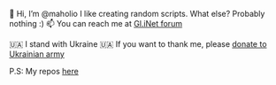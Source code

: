 👋 Hi, I’m @maholio
I like creating random scripts. What else?
Probably nothing :)
📫 You can reach me at [Gl.iNet forum](https://forum.gl-inet.com/u/maholio/)

🇺🇦 I stand with Ukraine 🇺🇦
If you want to thank me, please [donate to Ukrainian army](https://war.ukraine.ua/)

P.S: My repos [here](https://github.com/maholio?tab=repositories)
